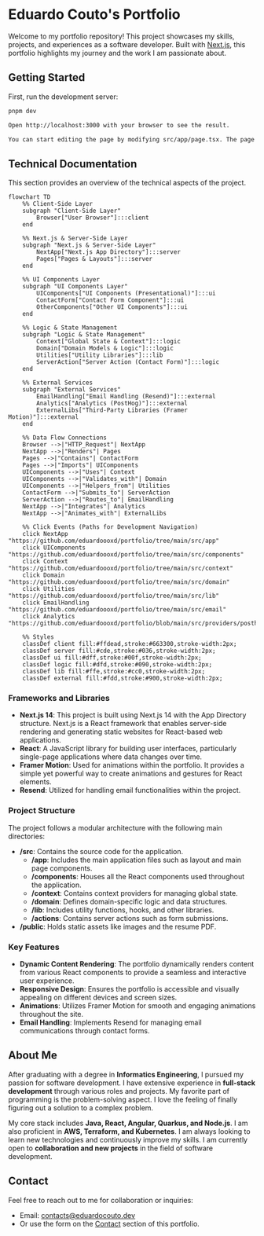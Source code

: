 # Eduardo Couto's Portfolio

Welcome to my portfolio repository! This project showcases my skills, projects, and experiences as a software developer. Built with [Next.js](https://nextjs.org/), this portfolio highlights my journey and the work I am passionate about.

## Getting Started

First, run the development server:

```bash
pnpm dev

Open http://localhost:3000 with your browser to see the result.

You can start editing the page by modifying src/app/page.tsx. The page auto-updates as you edit the file.
```

## Technical Documentation

This section provides an overview of the technical aspects of the project.

```mermaid
flowchart TD
    %% Client-Side Layer
    subgraph "Client-Side Layer"
        Browser["User Browser"]:::client
    end

    %% Next.js & Server-Side Layer
    subgraph "Next.js & Server-Side Layer"
        NextApp["Next.js App Directory"]:::server
        Pages["Pages & Layouts"]:::server
    end

    %% UI Components Layer
    subgraph "UI Components Layer"
        UIComponents["UI Components (Presentational)"]:::ui
        ContactForm["Contact Form Component"]:::ui
        OtherComponents["Other UI Components"]:::ui
    end

    %% Logic & State Management
    subgraph "Logic & State Management"
        Context["Global State & Context"]:::logic
        Domain["Domain Models & Logic"]:::logic
        Utilities["Utility Libraries"]:::lib
        ServerAction["Server Action (Contact Form)"]:::logic
    end

    %% External Services
    subgraph "External Services"
        EmailHandling["Email Handling (Resend)"]:::external
        Analytics["Analytics (PostHog)"]:::external
        ExternalLibs["Third-Party Libraries (Framer Motion)"]:::external
    end

    %% Data Flow Connections
    Browser -->|"HTTP_Request"| NextApp
    NextApp -->|"Renders"| Pages
    Pages -->|"Contains"| ContactForm
    Pages -->|"Imports"| UIComponents
    UIComponents -->|"Uses"| Context
    UIComponents -->|"Validates_with"| Domain
    UIComponents -->|"Helpers_from"| Utilities
    ContactForm -->|"Submits_to"| ServerAction
    ServerAction -->|"Routes_to"| EmailHandling
    NextApp -->|"Integrates"| Analytics
    NextApp -->|"Animates_with"| ExternalLibs

    %% Click Events (Paths for Development Navigation)
    click NextApp "https://github.com/eduardoooxd/portfolio/tree/main/src/app"
    click UIComponents "https://github.com/eduardoooxd/portfolio/tree/main/src/components"
    click Context "https://github.com/eduardoooxd/portfolio/tree/main/src/context"
    click Domain "https://github.com/eduardoooxd/portfolio/tree/main/src/domain"
    click Utilities "https://github.com/eduardoooxd/portfolio/tree/main/src/lib"
    click EmailHandling "https://github.com/eduardoooxd/portfolio/tree/main/src/email"
    click Analytics "https://github.com/eduardoooxd/portfolio/blob/main/src/providers/posthog.tsx"

    %% Styles
    classDef client fill:#ffdead,stroke:#663300,stroke-width:2px;
    classDef server fill:#cde,stroke:#036,stroke-width:2px;
    classDef ui fill:#dff,stroke:#00f,stroke-width:2px;
    classDef logic fill:#dfd,stroke:#090,stroke-width:2px;
    classDef lib fill:#ffe,stroke:#cc0,stroke-width:2px;
    classDef external fill:#fdd,stroke:#900,stroke-width:2px;
```

### Frameworks and Libraries

- **Next.js 14**: This project is built using Next.js 14 with the App Directory structure. Next.js is a React framework that enables server-side rendering and generating static websites for React-based web applications.
- **React**: A JavaScript library for building user interfaces, particularly single-page applications where data changes over time.
- **Framer Motion**: Used for animations within the portfolio. It provides a simple yet powerful way to create animations and gestures for React elements.
- **Resend**: Utilized for handling email functionalities within the project.

### Project Structure

The project follows a modular architecture with the following main directories:

- **/src**: Contains the source code for the application.
  - **/app**: Includes the main application files such as layout and main page components.
  - **/components**: Houses all the React components used throughout the application.
  - **/context**: Contains context providers for managing global state.
  - **/domain**: Defines domain-specific logic and data structures.
  - **/lib**: Includes utility functions, hooks, and other libraries.
  - **/actions**: Contains server actions such as form submissions.
- **/public**: Holds static assets like images and the resume PDF.

### Key Features

- **Dynamic Content Rendering**: The portfolio dynamically renders content from various React components to provide a seamless and interactive user experience.
- **Responsive Design**: Ensures the portfolio is accessible and visually appealing on different devices and screen sizes.
- **Animations**: Utilizes Framer Motion for smooth and engaging animations throughout the site.
- **Email Handling**: Implements Resend for managing email communications through contact forms.

## About Me

After graduating with a degree in **Informatics Engineering**, I pursued my passion for software development. I have extensive experience in **full-stack development** through various roles and projects. My favorite part of programming is the problem-solving aspect. I love the feeling of finally figuring out a solution to a complex problem.

My core stack includes **Java, React, Angular, Quarkus, and Node.js**. I am also proficient in **AWS, Terraform, and Kubernetes**. I am always looking to learn new technologies and continuously improve my skills. I am currently open to **collaboration and new projects** in the field of software development.

## Contact

Feel free to reach out to me for collaboration or inquiries:

- Email: [contacts@eduardocouto.dev](mailto:contacts@eduardocouto.dev)
- Or use the form on the [Contact](#contact) section of this portfolio.
